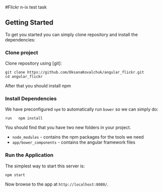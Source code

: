#Flickr n-ix test task

## Getting Started

To get you started you can simply clone repository and install the dependencies:


### Clone project

Clone  repository using [git]:

```
git clone https://github.com/OksanaKovalchuk/angular_flickr.git
cd angular_flickr
```
After that you should install npm


### Install Dependencies

We have preconfigured `npm` to automatically run `bower` so we can simply do:
```
run   npm install
```


You should find that you have two new
folders in your project.

* `node_modules` - contains the npm packages for the tools we need
* `app/bower_components` - contains the angular framework files


### Run the Application

The simplest way to start
this server is:

```
npm start
```

Now browse to the app at `http://localhost:8080/`.
